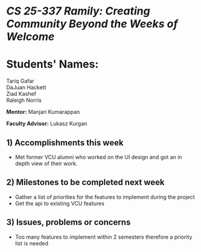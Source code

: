 # *CS 25-337 Ramily: Creating Community Beyond the Weeks of Welcome*

# **Students' Names:**
Tariq Gafar<br />
DaJuan Hackett<br />
Ziad Kashef<br />
Raleigh Norris

**Mentor:**
Manjari Kumarappan

**Faculty Advisor:**
Lukasz Kurgan

## 1) Accomplishments this week ##
   - Met former VCU alumni who worked on the UI design and got an in depth view of their work.

## 2) Milestones to be completed next week ##
   - Gather a list of priorities for the features to implement during the project
   - Get the api to existing VCU features

## 3) Issues, problems or concerns ##
   - Too many features to implement within 2 semesters therefore a priority list is needed
   


